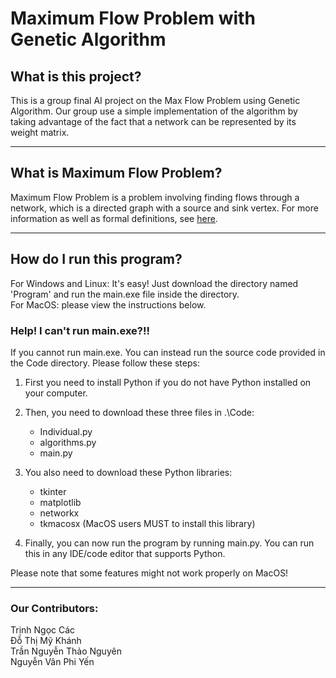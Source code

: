 # Maximum Flow Problem with Genetic Algorithm
## What is this project?
This is a group final AI project on the Max Flow Problem using Genetic Algorithm. Our group use a simple implementation of the algorithm by taking advantage of the fact that a network can be represented by its weight matrix.

------------------------

## What is Maximum Flow Problem?
Maximum Flow Problem is a problem involving finding flows through a network, which is a directed graph with a source and sink vertex. For more information as well as formal definitions, see [here](https://en.wikipedia.org/wiki/Maximum_flow_problem#Definition).

------------------------
## How do I run this program?
For Windows and Linux: It's easy! Just download the directory named 'Program' and run the main.exe file inside the directory.<br>
For MacOS: please view the instructions below.
### Help! I can't run main.exe?!!
If you cannot run main.exe. You can instead run the source code provided in the Code directory. Please follow these steps:<br>
1. First you need to install Python if you do not have Python installed on your computer.
2. Then, you need to download these three files in .\Code:
    * Individual.py
    * algorithms.py
    * main.py

3. You also need to download these Python libraries:
    * tkinter
    * matplotlib
    * networkx
    * tkmacosx (MacOS users MUST to install this library)

4. Finally, you can now run the program by running main.py. You can run this in any IDE/code editor that supports Python.

Please note that some features might not work properly on MacOS!

------------------------

### Our Contributors:
Trịnh Ngọc Các<br>
Đỗ Thị Mỹ Khánh<br>
Trần Nguyễn Thảo Nguyên<br>
Nguyễn Vân Phi Yến